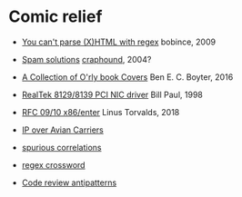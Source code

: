 # Comic relief

- [You can't parse (X)HTML with regex](https://stackoverflow.com/a/1732454/3516684)
  bobince, 2009

- [Spam solutions](https://yro.slashdot.org/comments.pl?sid=103104&cid=8783189)
  [craphound](https://craphound.com/spamsolutions.txt), 2004?

- [A Collection of O'rly book Covers](https://boyter.org/2016/04/collection-orly-book-covers/)
  Ben E. C. Boyter, 2016

- [RealTek 8129/8139 PCI NIC driver](https://people.freebsd.org/~wpaul/RealTek/3.0/if_rl.c)
  Bill Paul, 1998

- [RFC 09/10 x86/enter](https://lkml.org/lkml/2018/1/21/192)
  Linus Torvalds, 2018

- [IP over Avian Carriers](https://en.wikipedia.org/wiki/IP_over_Avian_Carriers)

- [spurious correlations](https://tylervigen.com/spurious-correlations)

- [regex crossword](https://jimbly.github.io/regex-crossword/)

- [Code review antipatterns](https://www.chiark.greenend.org.uk/~sgtatham/quasiblog/code-review-antipatterns/)
